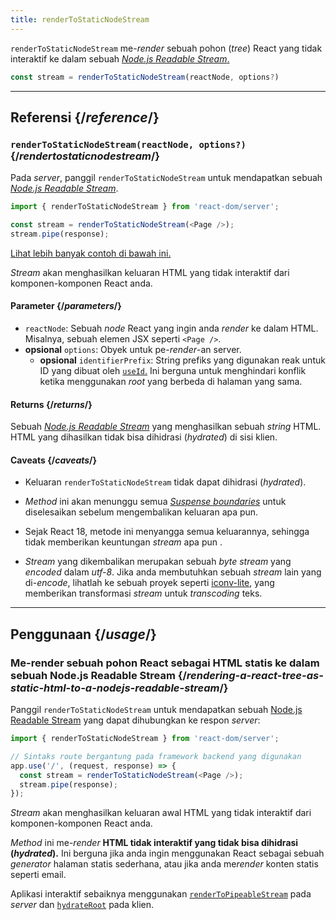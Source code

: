 ```yaml
---
title: renderToStaticNodeStream
---
```


<Intro>

`renderToStaticNodeStream` me-*render* sebuah pohon (*tree*) React yang tidak interaktif ke dalam sebuah [*Node.js Readable Stream*.](https://nodejs.org/api/stream.html#readable-streams)

```js
const stream = renderToStaticNodeStream(reactNode, options?)
```

</Intro>

<InlineToc />

---

## Referensi {/*reference*/}

### `renderToStaticNodeStream(reactNode, options?)` {/*rendertostaticnodestream*/}

Pada *server*, panggil `renderToStaticNodeStream` untuk mendapatkan sebuah [*Node.js Readable Stream*](https://nodejs.org/api/stream.html#readable-streams).

```js
import { renderToStaticNodeStream } from 'react-dom/server';

const stream = renderToStaticNodeStream(<Page />);
stream.pipe(response);
```

[Lihat lebih banyak contoh di bawah ini.](#usage)

*Stream* akan menghasilkan keluaran HTML yang tidak interaktif dari komponen-komponen React anda.

#### Parameter {/*parameters*/}

* `reactNode`: Sebuah *node* React yang ingin anda *render* ke dalam HTML. Misalnya, sebuah elemen JSX seperti `<Page />`.
* **opsional** `options`: Obyek untuk pe-*render*-an server.
  * **opsional** `identifierPrefix`: String prefiks yang digunakan reak untuk ID yang dibuat oleh [`useId`.](/reference/react/useId) Ini berguna untuk menghindari konflik ketika menggunakan *root* yang berbeda di halaman yang sama.

#### Returns {/*returns*/}

Sebuah [*Node.js Readable Stream*](https://nodejs.org/api/stream.html#readable-streams) yang menghasilkan sebuah *string* HTML. HTML yang dihasilkan tidak bisa dihidrasi (*hydrated*) di sisi klien.

#### Caveats {/*caveats*/}

* Keluaran `renderToStaticNodeStream` tidak dapat dihidrasi (*hydrated*).

* *Method* ini akan menunggu semua [*Suspense boundaries*](/reference/react/Suspense) untuk diselesaikan sebelum mengembalikan keluaran apa pun.

* Sejak React 18, metode ini menyangga semua keluarannya, sehingga tidak memberikan keuntungan *stream* apa pun .

* *Stream* yang dikembalikan merupakan sebuah *byte stream* yang *encoded* dalam *utf-8*. Jika anda membutuhkan sebuah *stream* lain yang di-*encode*, lihatlah ke sebuah proyek seperti [iconv-lite](https://www.npmjs.com/package/iconv-lite), yang memberikan transformasi *stream* untuk *transcoding* teks.

---

## Penggunaan {/*usage*/}

### Me-render sebuah pohon React sebagai HTML statis ke dalam sebuah Node.js Readable Stream {/*rendering-a-react-tree-as-static-html-to-a-nodejs-readable-stream*/}

Panggil `renderToStaticNodeStream` untuk mendapatkan sebuah [Node.js Readable Stream](https://nodejs.org/api/stream.html#readable-streams) yang dapat dihubungkan ke respon *server*:

```js {5-6}
import { renderToStaticNodeStream } from 'react-dom/server';

// Sintaks route bergantung pada framework backend yang digunakan
app.use('/', (request, response) => {
  const stream = renderToStaticNodeStream(<Page />);
  stream.pipe(response);
});
```

*Stream* akan menghasilkan keluaran awal HTML yang tidak interaktif dari komponen-komponen React anda.

<Pitfall>

*Method* ini me-*render* **HTML tidak interaktif yang tidak bisa dihidrasi (*hydrated*).** Ini berguna jika anda ingin menggunakan React sebagai sebuah *generator* halaman statis sederhana, atau jika anda me*render* konten statis seperti email.

Aplikasi interaktif sebaiknya menggunakan [`renderToPipeableStream`](/reference/react-dom/server/renderToPipeableStream) pada *server* dan [`hydrateRoot`](/reference/react-dom/client/hydrateRoot) pada klien.

</Pitfall>

